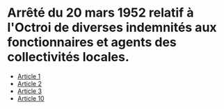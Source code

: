 # Arrêté du 20 mars 1952 relatif à l'Octroi de diverses indemnités aux fonctionnaires et agents des collectivités locales.

- [Article 1](article-1.md)
- [Article 2](article-2.md)
- [Article 3](article-3.md)
- [Article 10](article-10.md)
